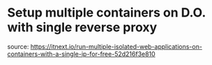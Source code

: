 # Setup multiple containers on D.O. with single reverse proxy
source: https://itnext.io/run-multiple-isolated-web-applications-on-containers-with-a-single-ip-for-free-52d216f3e810

